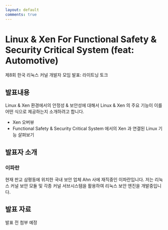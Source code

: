 ```yaml
---
layout: default
comments: true
---
```


# Linux & Xen For Functional Safety & Security Critical System (feat: Automotive)
제8회 한국 리눅스 커널 개발자 모임 발표: 라이트닝 토크

## 발표내용
Linux  & Xen 환경에서의 안정성 & 보안성에 대해서 Linux & Xen 의 주요 기능이 이를 어떤 식으로 제공하는지 소개하려고 합니다.
- Xen 오버뷰 
- Functional Safety & Security Critical System 에서의 Xen 과 연결된 Linux 기능 살펴보기 


## 발표자 소개

### 이파란
현재 판교 삼평동에 위치한 국내 보안 업체 Ahn 사에 재직중인  이파란입니다.
저는 리눅스 커널 보안 모듈 및 각종 커널 서브시스템을 활용하여 리눅스 보안 엔진을 개발중입니다.

## 발표 자료
발표 전 첨부 예정
